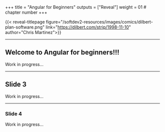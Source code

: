 +++
title = "Angular for Beginners"
outputs = ["Reveal"]
weight = 01 # chapter number
+++

{{< reveal-titlepage figure="/softdev2-resources/images/comics/dilbert-plan-software.png" 
link="https://dilbert.com/strip/1998-11-10"  author="Chris Martinez">}}
  
---

## Welcome to Angular for beginners!!!

Work in progress...

---
## Slide 3

Work in progress...

---

### Slide 4
Work in progress...
